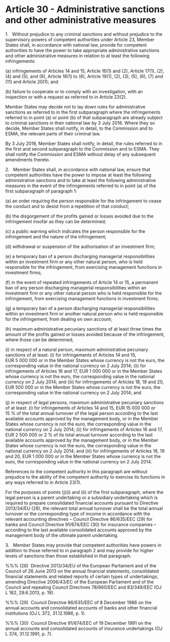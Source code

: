 # Article 30 - Administrative sanctions and other administrative measures


1.   Without prejudice to any criminal sanctions and without prejudice to the supervisory powers of competent authorities under Article 23, Member States shall, in accordance with national law, provide for competent authorities to have the power to take appropriate administrative sanctions and other administrative measures in relation to at least the following infringements:

(a) infringements of Articles 14 and 15, Article 16(1) and (2), Article 17(1), (2), (4) and (5), and (8), Article 18(1) to (6), Article 19(1), (2), (3), (5), (6), (7) and (11) and Article 20(1); and

(b) failure to cooperate or to comply with an investigation, with an inspection or with a request as referred to in Article 23(2).

Member States may decide not to lay down rules for administrative sanctions as referred to in the first subparagraph where the infringements referred to in point (a) or point (b) of that subparagraph are already subject to criminal sanctions in their national law by 3 July 2016. Where they so decide, Member States shall notify, in detail, to the Commission and to ESMA, the relevant parts of their criminal law.

By 3 July 2016, Member States shall notify, in detail, the rules referred to in the first and second subparagraph to the Commission and to ESMA. They shall notify the Commission and ESMA without delay of any subsequent amendments thereto.

2.   Member States shall, in accordance with national law, ensure that competent authorities have the power to impose at least the following administrative sanctions and to take at least the following administrative measures in the event of the infringements referred to in point (a) of the first subparagraph of paragraph 1:

(a) an order requiring the person responsible for the infringement to cease the conduct and to desist from a repetition of that conduct;

(b) the disgorgement of the profits gained or losses avoided due to the infringement insofar as they can be determined;

(c) a public warning which indicates the person responsible for the infringement and the nature of the infringement;

(d) withdrawal or suspension of the authorisation of an investment firm;

(e) a temporary ban of a person discharging managerial responsibilities within an investment firm or any other natural person, who is held responsible for the infringement, from exercising management functions in investment firms;

(f) in the event of repeated infringements of Article 14 or 15, a permanent ban of any person discharging managerial responsibilities within an investment firm or any other natural person who is held responsible for the infringement, from exercising management functions in investment firms;

(g) a temporary ban of a person discharging managerial responsibilities within an investment firm or another natural person who is held responsible for the infringement, from dealing on own account;

(h) maximum administrative pecuniary sanctions of at least three times the amount of the profits gained or losses avoided because of the infringement, where those can be determined;

(i) in respect of a natural person, maximum administrative pecuniary sanctions of at least: (i) for infringements of Articles 14 and 15, EUR 5 000 000 or in the Member States whose currency is not the euro, the corresponding value in the national currency on 2 July 2014; (ii) for infringements of Articles 16 and 17, EUR 1 000 000 or in the Member States whose currency is not the euro, the corresponding value in the national currency on 2 July 2014; and (iii) for infringements of Articles 18, 19 and 20, EUR 500 000 or in the Member States whose currency is not the euro, the corresponding value in the national currency on 2 July 2014; and

(j) in respect of legal persons, maximum administrative pecuniary sanctions of at least: (i) for infringements of Articles 14 and 15, EUR 15 000 000 or 15 % of the total annual turnover of the legal person according to the last available accounts approved by the management body, or in the Member States whose currency is not the euro, the corresponding value in the national currency on 2 July 2014; (ii) for infringements of Articles 16 and 17, EUR 2 500 000 or 2 % of its total annual turnover according to the last available accounts approved by the management body, or in the Member States whose currency is not the euro, the corresponding value in the national currency on 2 July 2014; and (iii) for infringements of Articles 18, 19 and 20, EUR 1 000 000 or in the Member States whose currency is not the euro, the corresponding value in the national currency on 2 July 2014.

References to the competent authority in this paragraph are without prejudice to the ability of the competent authority to exercise its functions in any ways referred to in Article 23(1).

For the purposes of points (j)(i) and (ii) of the first subparagraph, where the legal person is a parent undertaking or a subsidiary undertaking which is required to prepare consolidated financial accounts pursuant to Directive 2013/34/EU (28), the relevant total annual turnover shall be the total annual turnover or the corresponding type of income in accordance with the relevant accounting directives – Council Directive 86/635/EEC (29) for banks and Council Directive 91/674/EEC (30) for insurance companies – according to the last available consolidated accounts approved by the management body of the ultimate parent undertaking.

3.   Member States may provide that competent authorities have powers in addition to those referred to in paragraph 2 and may provide for higher levels of sanctions than those established in that paragraph.

%%% (28)  Directive 2013/34/EU of the European Parliament and of the Council of 26 June 2013 on the annual financial statements, consolidated financial statements and related reports of certain types of undertakings, amending Directive 2006/43/EC of the European Parliament and of the Council and repealing Council Directives 78/660/EEC and 83/349/EEC (OJ L 182, 29.6.2013, p. 19).

%%% (29)  Council Directive 86/635/EEC of 8 December 1986 on the annual accounts and consolidated accounts of banks and other financial institutions (OJ L 372, 31.12.1986, p. 1).

%%% (30)  Council Directive 91/674/EEC of 19 December 1991 on the annual accounts and consolidated accounts of insurance undertakings (OJ L 374, 31.12.1991, p. 7).
